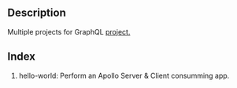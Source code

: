 ## Description

Multiple projects for GraphQL [project.](https://gorillalogic.udemy.com/course/graphql-by-example/learn/lecture/37438642#overview)

## Index

01. hello-world: Perform an Apollo Server & Client consumming app.